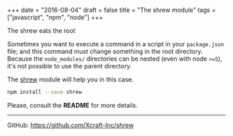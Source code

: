 +++
date = "2016-08-04"
draft = false
title = "The shrew module"
tags = ["javascript", "npm", "node"]
+++

The shrew eats the root

<!--more-->

Sometimes you want to execute a command in a script in your `package.json` file;
and this command must change something in the root directory. Because the
`node_modules/` directories can be nested (even with node `>=5`), it's not
possible to use the parent directory.

The [shrew](https://github.com/Xcraft-Inc/shrew) module will help you in this
case.

```sh
npm install --save shrew
```

Please, consult the **README** for more details.

---

GitHub: https://github.com/Xcraft-Inc/shrew
